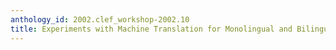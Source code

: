 ```yaml
---
anthology_id: 2002.clef_workshop-2002.10
title: Experiments with Machine Translation for Monolingual and Bilingual Retrieval
---
```

